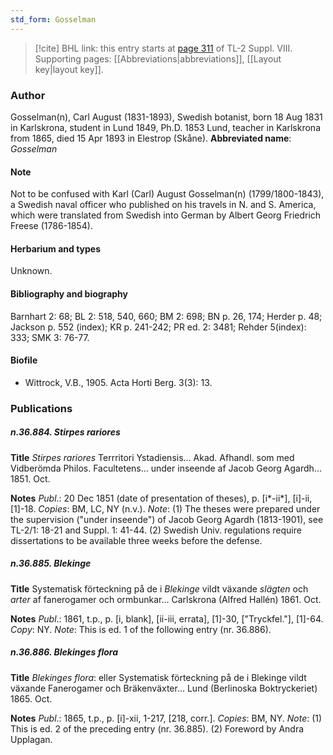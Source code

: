 ```yaml
---
std_form: Gosselman
---
```


> [!cite] BHL link: this entry starts at [page 311](https://www.biodiversitylibrary.org/page/33258789) of TL-2 Suppl. VIII.
> Supporting pages: [[Abbreviations|abbreviations]], [[Layout key|layout key]].

### Author

Gosselman(n), Carl August (1831-1893), Swedish botanist, born 18 Aug 1831 in Karlskrona, student in Lund 1849, Ph.D. 1853 Lund, teacher in Karlskrona from 1865, died 15 Apr 1893 in Elestrop (Skåne). 
**Abbreviated name**: *Gosselman*

#### Note

Not to be confused with Karl (Carl) August Gosselman(n) (1799/1800-1843), a Swedish naval officer who published on his travels in N. and S. America, which were translated from Swedish into German by Albert Georg Friedrich Freese (1786-1854).

#### Herbarium and types

Unknown.

#### Bibliography and biography

Barnhart 2: 68; BL 2: 518, 540, 660; BM 2: 698; BN p. 26, 174; Herder p. 48; Jackson p. 552 (index); KR p. 241-242; PR ed. 2: 3481; Rehder 5(index): 333; SMK 3: 76-77.

#### Biofile

- Wittrock, V.B., 1905. Acta Horti Berg. 3(3): 13.

### Publications

##### n.36.884. Stirpes rariores

**Title**
*Stirpes rariores* Terrritori Ystadiensis... Akad. Afhandl. som med Vidberömda Philos. Facultetens... under inseende af Jacob Georg Agardh... 1851. Oct.

**Notes**
*Publ*.: 20 Dec 1851 (date of presentation of theses), p. \[i\*-ii\*\], \[i\]-ii, \[1\]-18. *Copies*: BM, LC, NY (n.v.).
*Note*: (1) The theses were prepared under the supervision ("under inseende") of Jacob Georg Agardh (1813-1901), see TL-2/1: 18-21 and Suppl. 1: 41-44. (2) Swedish Univ. regulations require dissertations to be available three weeks before the defense.

##### n.36.885. Blekinge

**Title**
Systematisk förteckning på de i *Blekinge* vildt växande *slägten* och *arter* af fanerogamer och ormbunkar... Carlskrona (Alfred Hallén) 1861. Oct.

**Notes**
*Publ*.: 1861, t.p., p. \[i, blank\], \[ii-iii, errata\], \[1\]-30, \["Tryckfel."\], \[1\]-64. *Copy*: NY.
*Note*: This is ed. 1 of the following entry (nr. 36.886).

##### n.36.886. Blekinges flora

**Title**
*Blekinges flora*: eller Systematisk förteckning på de i Blekinge vildt växande Fanerogamer och Bräkenväxter... Lund (Berlinoska Boktryckeriet) 1865. Oct.

**Notes**
*Publ*.: 1865, t.p., p. \[i\]-xii, 1-217, \[218, corr.\]. *Copies*: BM, NY.
*Note*: (1) This is ed. 2 of the preceding entry (nr. 36.885). (2) Foreword by Andra Upplagan.

